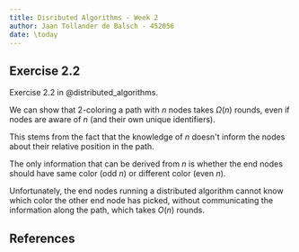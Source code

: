 ```yaml
---
title: Disributed Algorithms - Week 2
author: Jaan Tollander de Balsch - 452056
date: \today
---
```

## Exercise 2.2
Exercise 2.2 in @distributed_algorithms.

We can show that $2$-coloring a path with $n$ nodes takes $Ω(n)$ rounds, even if nodes are aware of $n$ (and their own unique identifiers).

This stems from the fact that the knowledge of $n$ doesn't inform the nodes about their relative position in the path.

The only information that can be derived from $n$ is whether the end nodes should have same color (odd $n$) or different color (even $n$). 

Unfortunately, the end nodes running a distributed algorithm cannot know which color the other end node has picked, without communicating the information along the path, which takes $O(n)$ rounds.

## References
